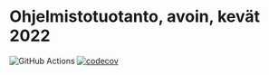 # Ohjelmistotuotanto, avoin, kevät 2022

![GitHub Actions](https://github.com/tuukkalai/ohtu-2022-viikko1/workflows/CI/badge.svg)
[![codecov](https://codecov.io/gh/tuukkalai/ohtu-2022-viikko1/branch/main/graph/badge.svg?token=A0G4B6CLYL)](https://codecov.io/gh/tuukkalai/ohtu-2022-viikko1)

